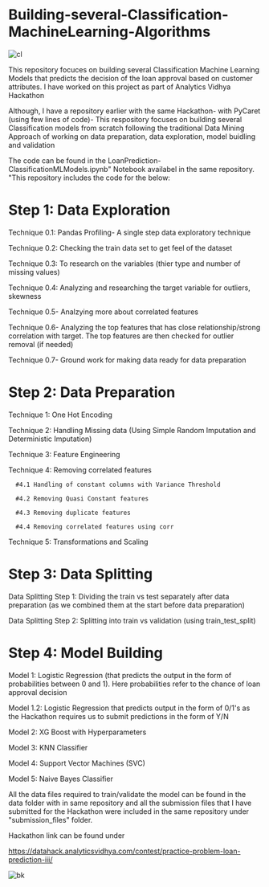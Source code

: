 # Building-several-Classification-MachineLearning-Algorithms

![cl](https://user-images.githubusercontent.com/65406908/89031078-c57cb800-d2ff-11ea-8a24-059ebcd742d4.jpg)

This repository focuces on building several Classification Machine Learning Models that predicts the decision of the loan approval based on customer attributes. I have worked on this project as part of Analytics Vidhya Hackathon

Although, I have a repository earlier with the same Hackathon- with PyCaret (using few lines of code)- This respository focuses on building several Classification models from scratch following the traditional Data Mining Approach of working on data preparation, data exploration, model buidling and validation

The code can be found in the LoanPrediction-ClassificationMLModels.ipynb" Notebook availabel in the same repository. "This repository includes the code for the below:


# Step 1: Data Exploration

Technique 0.1: Pandas Profiling- A single step data exploratory technique

Technique 0.2: Checking the train data set to get feel of the dataset

Technique 0.3: To research on the variables (thier type and number of missing values)

Technique 0.4: Analyzing and researching the target variable for outliers, skewness

Technique 0.5- Analzying more about correlated features

Technique 0.6- Analyzing the top features that has close relationship/strong correlation with target. The top features are then checked for outlier removal (if needed)

Technique 0.7- Ground work for making data ready for data preparation

# Step 2: Data Preparation

Technique 1: One Hot Encoding

Technique 2: Handling Missing data (Using Simple Random Imputation and Deterministic Imputation)

Technique 3: Feature Engineering

Technique 4: Removing correlated features
      
      #4.1 Handling of constant columns with Variance Threshold
      
      #4.2 Removing Quasi Constant features
      
      #4.3 Removing duplicate features
      
      #4.4 Removing correlated features using corr
  
Technique 5: Transformations and Scaling


# Step 3: Data Splitting

Data Splitting  Step 1: Dividing the train vs test separately after data preparation (as we combined them at the start before data preparation)

Data Splitting  Step 2: Splitting into train vs validation (using train_test_split)


# Step 4: Model Building

Model 1: Logistic Regression (that predicts the output in the form of probabilities between 0 and 1). Here probabilities refer to the chance of loan approval decision

Model 1.2: Logistic Regression that predicts output in the form of 0/1's as the Hackathon requires us to submit predictions in the form of Y/N

Model 2: XG Boost with Hyperparameters

Model 3: KNN Classifier

Model 4: Support Vector Machines (SVC)

Model 5:  Naive Bayes Classifier



All the data files required to train/validate the model can be found in the data folder with in same repository and all the submission files that I have submitted for the Hackathon were included in the same repository under "submission_files" folder.

Hackathon link can be found under 

https://datahack.analyticsvidhya.com/contest/practice-problem-loan-prediction-iii/

![bk](https://user-images.githubusercontent.com/65406908/89031105-d62d2e00-d2ff-11ea-99a8-2456022547b7.png)


